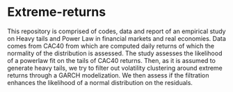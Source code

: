# Extreme-returns
This repository is comprised of codes, data and report of an empirical study on Heavy tails and Power Law in financial markets and real economies.
Data comes from CAC40 from which are computed daily returns of which the normality of the distribution is assessed.
The study assesses the likelihood of a powerlaw fit on the tails of CAC40 returns. Then, as it is assumed to generate heavy tails, we try to filter out volatility clustering around extreme returns through a GARCH modelization. We then assess if the filtration enhances the likelihood of a normal distribution on the residuals. 

